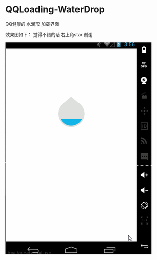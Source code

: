 # QQLoading-WaterDrop
QQ健康的 水滴形 加载界面

效果图如下：
觉得不错的话 右上角star 谢谢


![image](https://github.com/103style/QQLoading-WaterDrop/blob/master/gif/loading.gif)
